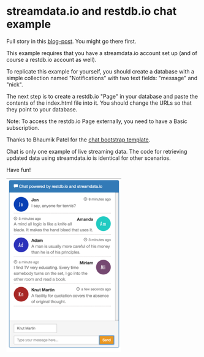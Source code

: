 # streamdata.io and restdb.io chat example

Full story in this [blog-post](https://restdb.io/blog/#!posts/57026178d768113700004116). You might go there first.

This example requires that you have a streamdata.io account set up (and of course a restdb.io account as well).

To replicate this example for yourself, you should create a database with a simple collection named "Notifications" with two text fields: "message" and "nick".

The next step is to create a restdb.io "Page" in your database and paste the contents of the index.html file into it. You should change the URLs so that they point to your database. 

Note: To access the restdb.io Page externally, you need to have a Basic subscription.

Thanks to Bhaumik Patel for the [chat bootstrap template](http://bootsnipp.com/snippets/featured/chat-widget).

Chat is only one example of live streaming data. The code for retrieving updated data using streamdata.io is identical for other scenarios.

Have fun!

<img src="/images/chat-restdbio-streamdataio.png" alt="chat screenshot" width="300">


